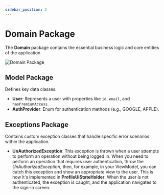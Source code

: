```yaml
---
sidebar_position: 2
---
```


# Domain Package

The **Domain** package contains the essential business logic and core entities of the application.

![Domain Package](/img/architecture_domain.png)  


## Model Package 
Defines key data classes.
   - **User**: Represents a user with properties like `id`, `email`, and `hasPremiumAccess`.
   - **AuthProvider**: Enum for authentication methods (e.g., GOOGLE, APPLE).

## Exceptions Package

Contains custom exception classes that handle specific error scenarios within the application.

- **UnAuthorizedException**: This exception is thrown when a user attempts to perform an operation without being logged in. When you need to perform an operation that requires user authentication, throw the *UnAuthorizedException*, then, for example, in your ViewModel, you can catch this exception and show an appropriate view to the user. This is how it's implemented in **ProfileUiStateHolder**. When the user is not authenticated, the exception is caught, and the application navigates to the sign-in screen.
